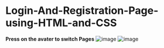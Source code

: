 # Login-And-Registration-Page-using-HTML-and-CSS
**Press on the avater to switch Pages**
![image](https://github.com/Alifkhan47/Login-Registration-Page-using-HTML-and-CSS/assets/49803835/99ead492-1145-456f-a1ac-f7794275ea79)
![image](https://github.com/Alifkhan47/Login-Registration-Page-using-HTML-and-CSS/assets/49803835/8f321247-4136-4782-849b-f8ae3e55efe1)

